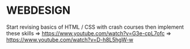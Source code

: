 # WEBDESIGN
Start revising basics of HTML / CSS with crash courses then implement these skills 
=> https://www.youtube.com/watch?v=G3e-cpL7ofc
=> https://www.youtube.com/watch?v=D-h8L5hgW-w
